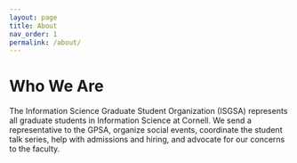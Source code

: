 ```yaml
---
layout: page
title: About
nav_order: 1
permalink: /about/
---
```


# Who We Are

The Information Science Graduate Student Organization (ISGSA) represents all graduate students in Information Science at Cornell. We send a representative to the GPSA, organize social events, coordinate the student talk series, help with admissions and hiring, and advocate for our concerns to the faculty. 